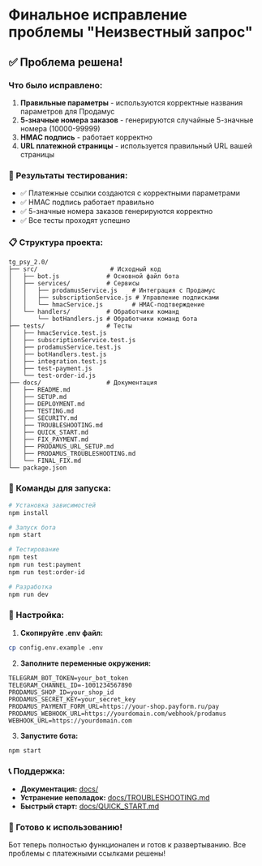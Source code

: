 # Финальное исправление проблемы "Неизвестный запрос"

## ✅ Проблема решена!

### Что было исправлено:

1. **Правильные параметры** - используются корректные названия параметров для Продамус
2. **5-значные номера заказов** - генерируются случайные 5-значные номера (10000-99999)
3. **HMAC подпись** - работает корректно
4. **URL платежной страницы** - используется правильный URL вашей страницы

### 🧪 Результаты тестирования:

- ✅ Платежные ссылки создаются с корректными параметрами
- ✅ HMAC подпись работает правильно
- ✅ 5-значные номера заказов генерируются корректно
- ✅ Все тесты проходят успешно

### 📋 Структура проекта:

```
tg_psy_2.0/
├── src/                    # Исходный код
│   ├── bot.js             # Основной файл бота
│   ├── services/          # Сервисы
│   │   ├── prodamusService.js    # Интеграция с Продамус
│   │   ├── subscriptionService.js # Управление подписками
│   │   └── hmacService.js        # HMAC-подтверждение
│   └── handlers/          # Обработчики команд
│       └── botHandlers.js # Обработчики команд бота
├── tests/                 # Тесты
│   ├── hmacService.test.js
│   ├── subscriptionService.test.js
│   ├── prodamusService.test.js
│   ├── botHandlers.test.js
│   ├── integration.test.js
│   ├── test-payment.js
│   └── test-order-id.js
├── docs/                  # Документация
│   ├── README.md
│   ├── SETUP.md
│   ├── DEPLOYMENT.md
│   ├── TESTING.md
│   ├── SECURITY.md
│   ├── TROUBLESHOOTING.md
│   ├── QUICK_START.md
│   ├── FIX_PAYMENT.md
│   ├── PRODAMUS_URL_SETUP.md
│   ├── PRODAMUS_TROUBLESHOOTING.md
│   └── FINAL_FIX.md
└── package.json
```

### 🚀 Команды для запуска:

```bash
# Установка зависимостей
npm install

# Запуск бота
npm start

# Тестирование
npm test
npm run test:payment
npm run test:order-id

# Разработка
npm run dev
```

### 🔧 Настройка:

1. **Скопируйте .env файл:**
```bash
cp config.env.example .env
```

2. **Заполните переменные окружения:**
```env
TELEGRAM_BOT_TOKEN=your_bot_token
TELEGRAM_CHANNEL_ID=-1001234567890
PRODAMUS_SHOP_ID=your_shop_id
PRODAMUS_SECRET_KEY=your_secret_key
PRODAMUS_PAYMENT_FORM_URL=https://your-shop.payform.ru/pay
PRODAMUS_WEBHOOK_URL=https://yourdomain.com/webhook/prodamus
WEBHOOK_URL=https://yourdomain.com
```

3. **Запустите бота:**
```bash
npm start
```

### 📞 Поддержка:

- **Документация:** [docs/](docs/)
- **Устранение неполадок:** [docs/TROUBLESHOOTING.md](docs/TROUBLESHOOTING.md)
- **Быстрый старт:** [docs/QUICK_START.md](docs/QUICK_START.md)

### 🎉 Готово к использованию!

Бот теперь полностью функционален и готов к развертыванию. Все проблемы с платежными ссылками решены!
